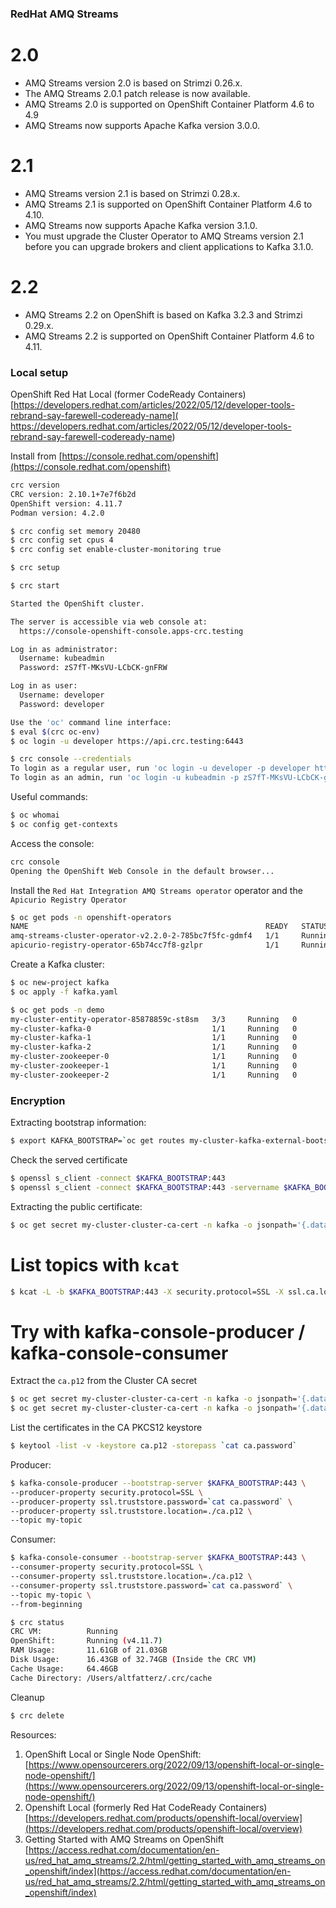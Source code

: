 ### RedHat AMQ Streams

# 2.0
- AMQ Streams version 2.0 is based on Strimzi 0.26.x.
- The AMQ Streams 2.0.1 patch release is now available.
- AMQ Streams 2.0 is supported on OpenShift Container Platform 4.6 to 4.9
- AMQ Streams now supports Apache Kafka version 3.0.0.

# 2.1
- AMQ Streams version 2.1 is based on Strimzi 0.28.x.
- AMQ Streams 2.1 is supported on OpenShift Container Platform 4.6 to 4.10.
- AMQ Streams now supports Apache Kafka version 3.1.0.
- You must upgrade the Cluster Operator to AMQ Streams version 2.1 before you can upgrade brokers and client applications to Kafka 3.1.0.

# 2.2
- AMQ Streams 2.2 on OpenShift is based on Kafka 3.2.3 and Strimzi 0.29.x.
- AMQ Streams 2.2 is supported on OpenShift Container Platform 4.6 to 4.11.


### Local setup

OpenShift Red Hat Local (former CodeReady Containers) [https://developers.redhat.com/articles/2022/05/12/developer-tools-rebrand-say-farewell-codeready-name](
https://developers.redhat.com/articles/2022/05/12/developer-tools-rebrand-say-farewell-codeready-name)

Install from [https://console.redhat.com/openshift](https://console.redhat.com/openshift)

```bash
crc version
CRC version: 2.10.1+7e7f6b2d
OpenShift version: 4.11.7
Podman version: 4.2.0
```

```bash
$ crc config set memory 20480
$ crc config set cpus 4
$ crc config set enable-cluster-monitoring true 
```

```bash
$ crc setup
```

```bash
$ crc start

Started the OpenShift cluster.

The server is accessible via web console at:
  https://console-openshift-console.apps-crc.testing

Log in as administrator:
  Username: kubeadmin
  Password: zS7fT-MKsVU-LCbCK-gnFRW

Log in as user:
  Username: developer
  Password: developer

Use the 'oc' command line interface:
$ eval $(crc oc-env)
$ oc login -u developer https://api.crc.testing:6443
```

```bash
$ crc console --credentials
To login as a regular user, run 'oc login -u developer -p developer https://api.crc.testing:6443'.
To login as an admin, run 'oc login -u kubeadmin -p zS7fT-MKsVU-LCbCK-gnFRW https://api.crc.testing:6443'
```

Useful commands:
```bash
$ oc whomai
$ oc config get-contexts
```

Access the console:

```bash
crc console
Opening the OpenShift Web Console in the default browser...
```

Install the `Red Hat Integration AMQ Streams operator` operator and the `Apicurio Registry Operator`



```bash
$ oc get pods -n openshift-operators
NAME                                                     READY   STATUS    RESTARTS   AGE
amq-streams-cluster-operator-v2.2.0-2-785bc7f5fc-gdmf4   1/1     Running   0          2m45s
apicurio-registry-operator-65b74cc7f8-gzlpr              1/1     Running   1          3m38s
```

Create a Kafka cluster:

```bash
$ oc new-project kafka
$ oc apply -f kafka.yaml
```

```bash
$ oc get pods -n demo
my-cluster-entity-operator-85878859c-st8sm   3/3     Running   0          104s
my-cluster-kafka-0                           1/1     Running   0          2m34s
my-cluster-kafka-1                           1/1     Running   0          2m34s
my-cluster-kafka-2                           1/1     Running   0          2m33s
my-cluster-zookeeper-0                       1/1     Running   0          4m10s
my-cluster-zookeeper-1                       1/1     Running   0          4m10s
my-cluster-zookeeper-2                       1/1     Running   0          4m10s
```

### Encryption

Extracting bootstrap information:

```bash
$ export KAFKA_BOOTSTRAP=`oc get routes my-cluster-kafka-external-bootstrap -o=jsonpath='{.status.ingress[0].host}{"\n"}'`
```

Check the served certificate

```bash
$ openssl s_client -connect $KAFKA_BOOTSTRAP:443
$ openssl s_client -connect $KAFKA_BOOTSTRAP:443 -servername $KAFKA_BOOTSTRAP
```

Extracting the public certificate:

```bash
$ oc get secret my-cluster-cluster-ca-cert -n kafka -o jsonpath='{.data.ca\.crt}' | base64 -d > ca.crt
```

# List topics with `kcat`

```bash
$ kcat -L -b $KAFKA_BOOTSTRAP:443 -X security.protocol=SSL -X ssl.ca.location=ca.crt
```

# Try with kafka-console-producer / kafka-console-consumer

Extract the `ca.p12` from the Cluster CA secret

```bash
$ oc get secret my-cluster-cluster-ca-cert -n kafka -o jsonpath='{.data.ca\.p12}' | base64 -d > ca.p12
$ oc get secret my-cluster-cluster-ca-cert -n kafka -o jsonpath='{.data.ca\.password}' | base64 -d > ca.password
```

List the certificates in the CA PKCS12 keystore
```bash
$ keytool -list -v -keystore ca.p12 -storepass `cat ca.password`
```

Producer:

```bash
$ kafka-console-producer --bootstrap-server $KAFKA_BOOTSTRAP:443 \
--producer-property security.protocol=SSL \
--producer-property ssl.truststore.password=`cat ca.password` \
--producer-property ssl.truststore.location=./ca.p12 \
--topic my-topic
```

Consumer:

```bash
$ kafka-console-consumer --bootstrap-server $KAFKA_BOOTSTRAP:443 \
--consumer-property security.protocol=SSL \
--consumer-property ssl.truststore.location=./ca.p12 \
--consumer-property ssl.truststore.password=`cat ca.password` \
--topic my-topic \
--from-beginning
```






```bash
$ crc status
CRC VM:          Running
OpenShift:       Running (v4.11.7)
RAM Usage:       11.61GB of 21.03GB
Disk Usage:      16.43GB of 32.74GB (Inside the CRC VM)
Cache Usage:     64.46GB
Cache Directory: /Users/altfatterz/.crc/cache
```

Cleanup
```bash
$ crc delete
```


Resources:

1. OpenShift Local or Single Node OpenShift: [https://www.opensourcerers.org/2022/09/13/openshift-local-or-single-node-openshift/](https://www.opensourcerers.org/2022/09/13/openshift-local-or-single-node-openshift/)
2. Openshift Local (formerly Red Hat CodeReady Containers) [https://developers.redhat.com/products/openshift-local/overview](https://developers.redhat.com/products/openshift-local/overview)
3. Getting Started with AMQ Streams on OpenShift [https://access.redhat.com/documentation/en-us/red_hat_amq_streams/2.2/html/getting_started_with_amq_streams_on_openshift/index](https://access.redhat.com/documentation/en-us/red_hat_amq_streams/2.2/html/getting_started_with_amq_streams_on_openshift/index)